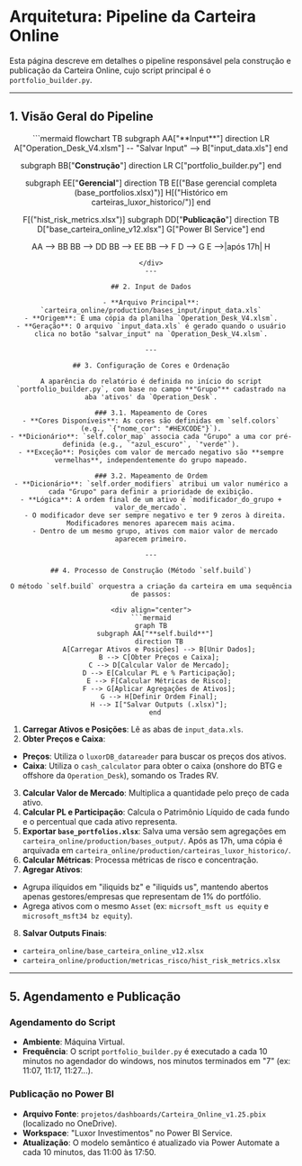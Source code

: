 # Arquitetura: Pipeline da Carteira Online

Esta página descreve em detalhes o pipeline responsável pela construção e publicação da Carteira Online, cujo script principal é o `portfolio_builder.py`.

---

## 1. Visão Geral do Pipeline

<div align="center">
```mermaid
flowchart TB
  subgraph AA["**Input**"]
    direction LR
    A["Operation_Desk_V4.xlsm"] -- "Salvar Input" --> B["input_data.xls"]
  end

  subgraph BB["**Construção**"]
    direction LR
    C["portfolio_builder.py"]
  end

  subgraph EE["**Gerencial**"]
    direction TB
    E[("Base gerencial completa<br>(base_portfolios.xlsx)")]
    H[("Histórico em<br>carteiras_luxor_historico/")]
  end

  F[("hist_risk_metrics.xlsx")]
  subgraph DD["**Publicação**"]
    direction TB
    D["base_carteira_online_v12.xlsx"]
    G["Power BI Service"]
   end

  AA --> BB
  BB --> DD
  BB --> EE
  BB --> F
  D --> G
  E -->|após 17h| H
```
</div>
---

## 2. Input de Dados

- **Arquivo Principal**: `carteira_online/production/bases_input/input_data.xls`
- **Origem**: É uma cópia da planilha `Operation_Desk_V4.xlsm`.
- **Geração**: O arquivo `input_data.xls` é gerado quando o usuário clica no botão "salvar_input" na `Operation_Desk_V4.xlsm`.

---

## 3. Configuração de Cores e Ordenação

A aparência do relatório é definida no início do script `portfolio_builder.py`, com base no campo **"Grupo"** cadastrado na aba 'ativos' da `Operation_Desk`.

### 3.1. Mapeamento de Cores
- **Cores Disponíveis**: As cores são definidas em `self.colors` (e.g., `{"nome_cor": "#HEXCODE"}`).
- **Dicionário**: `self.color_map` associa cada "Grupo" a uma cor pré-definida (e.g., `"azul_escuro"`, `"verde"`).
- **Exceção**: Posições com valor de mercado negativo são **sempre vermelhas**, independentemente do grupo mapeado.

### 3.2. Mapeamento de Ordem
- **Dicionário**: `self.order_modifiers` atribui um valor numérico a cada "Grupo" para definir a prioridade de exibição.
- **Lógica**: A ordem final de um ativo é `modificador_do_grupo + valor_de_mercado`.
  - O modificador deve ser sempre negativo e ter 9 zeros à direita. Modificadores menores aparecem mais acima.
  - Dentro de um mesmo grupo, ativos com maior valor de mercado aparecem primeiro.

---

## 4. Processo de Construção (Método `self.build`)

O método `self.build` orquestra a criação da carteira em uma sequência de passos:

<div align="center">
```mermaid
graph TB
  subgraph AA["**self.build**"]
    direction TB
    A[Carregar Ativos e Posições] --> B[Unir Dados];
    B --> C[Obter Preços e Caixa];
    C --> D[Calcular Valor de Mercado];
    D --> E[Calcular PL e % Participação];
    E --> F[Calcular Métricas de Risco];
    F --> G[Aplicar Agregações de Ativos];
    G --> H[Definir Ordem Final];
    H --> I["Salvar Outputs (.xlsx)"];
  end
```
</div>

1.  **Carregar Ativos e Posições**: Lê as abas de `input_data.xls`. 
2.  **Obter Preços e Caixa**:
   -   **Preços**: Utiliza o `luxorDB_datareader` para buscar os preços dos ativos.
   -   **Caixa**: Utiliza o `cash_calculator` para obter o caixa (onshore do BTG e offshore da `Operation_Desk`), somando os Trades RV.
3.  **Calcular Valor de Mercado**: Multiplica a quantidade pelo preço de cada ativo.
4.  **Calcular PL e Participação**: Calcula o Patrimônio Líquido de cada fundo e o percentual que cada ativo representa.
5.  **Exportar `base_portfolios.xlsx`**: Salva uma versão sem agregações em `carteira_online/production/bases_output/`. Após as 17h, uma cópia é arquivada em `carteira_online/production/carteiras_luxor_historico/`.
6.  **Calcular Métricas**: Processa métricas de risco e concentração.
7.  **Agregar Ativos**:
   -   Agrupa ilíquidos em "iliquids bz" e "iliquids us", mantendo abertos apenas gestores/empresas que representam de 1% do portfólio.
   -   Agrega ativos com o mesmo `Asset` (ex: `micrsoft_msft us equity` e `microsoft_msft34 bz equity`).
8.  **Salvar Outputs Finais**:
   -   `carteira_online/base_carteira_online_v12.xlsx`
   -   `carteira_online/production/metricas_risco/hist_risk_metrics.xlsx`

---

## 5. Agendamento e Publicação

### Agendamento do Script
- **Ambiente**: Máquina Virtual.
- **Frequência**: O script `portfolio_builder.py` é executado a cada 10 minutos no agendador do windows, nos minutos terminados em "7" (ex: 11:07, 11:17, 11:27...).

### Publicação no Power BI
- **Arquivo Fonte**: `projetos/dashboards/Carteira_Online_v1.25.pbix` (localizado no OneDrive).
- **Workspace**: "Luxor Investimentos" no Power BI Service.
- **Atualização**: O modelo semântico é atualizado via Power Automate a cada 10 minutos, das 11:00 às 17:50.